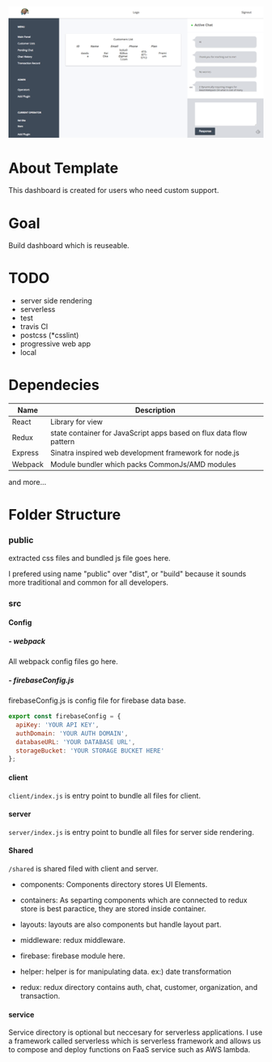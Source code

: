 ![img](./docs/images/ScreenShot.png)
# About Template

This dashboard is created for users who need custom support.

# Goal

Build dashboard which is reuseable.

# TODO
- server side rendering
- serverless
- test
- travis CI
- postcss (*csslint)
- progressive web app
- local

# Dependecies


|Name|Description|
|---|---|
|React|Library for view|
|Redux|state container for JavaScript apps based on flux data flow pattern|
|Express|Sinatra inspired web development framework for node.js|
|Webpack|Module bundler which packs CommonJs/AMD modules|


and more...

# Folder Structure

### public
extracted css files and bundled js file goes here.

I prefered using name "public" over "dist", or "build" because it sounds more traditional and common for all developers.

### src

#### Config
##### - webpack
All webpack config files go here.

##### - firebaseConfig.js

firebaseConfig.js is config file for firebase data base.

```javascript
export const firebaseConfig = {
  apiKey: 'YOUR API KEY',
  authDomain: 'YOUR AUTH DOMAIN',
  databaseURL: 'YOUR DATABASE URL',
  storageBucket: 'YOUR STORAGE BUCKET HERE'
};
```


#### client
`client/index.js` is entry point to bundle all files for client.

#### server
`server/index.js` is entry point to bundle all files for server side rendering.

#### Shared
`/shared` is shared filed with client and server.

- components: Components directory stores UI Elements.

- containers: As separting components which are connected to redux store is best paractice, they are stored inside container.

- layouts: layouts are also components but handle layout part.

- middleware: redux middleware.

- firebase: firebase module here.

- helper: helper is for manipulating data. ex:) date transformation

- redux: redux directory contains auth, chat, customer, organization, and transaction.

#### service

Service directory is optional but neccesary for serverless applications. I use a framework called serverless which is serverless framework and allows us to compose and deploy functions on FaaS service such as AWS lambda.


